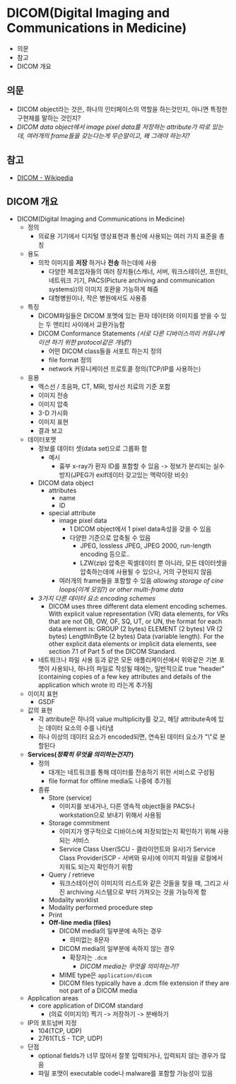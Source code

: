# DICOM(Digital Imaging and Communications in Medicine)

- 의문
- 참고
- DICOM 개요

## 의문

- DICOM object라는 것은, 하나의 인터페이스의 역할을 하는것인지, 아니면 특정한 구현체를 말하는 것인지?
- *DICOM data object에서 image pixel data를 저장하는 attribute가 따로 있는데, 여러개의 frame들을 갖는다는게 무슨말이고, 왜 그래야 하는지?*

## 참고

- [DICOM - Wikipedia](https://en.wikipedia.org/wiki/DICOM)

## DICOM 개요

- DICOM(Digital Imaging and Communications in Medicine)
  - 정의
    - 의료용 기기에서 디지털 영상표현과 통신에 사용되는 여러 가지 표준을 총칭
  - 용도
    - 의학 이미지를 **저장** 하거나 **전송** 하는데에 사용
      - 다양한 제조업자들의 여러 장치들(스캐너, 서버, 워크스테이션, 프린터, 네트워크 기기, PACS(Picture archiving and communication systems))의 이미지 호환을 가능하게 해줌
      - 대형병원이나, 작은 병원에서도 사용중
  - 특징
    - DICOM파일들은 DICOM 포멧에 있는 환자 데이터와 이미지를 받을 수 있는 두 엔티티 사이에서 교환가능함
    - DICOM Conformance Statements *(서로 다른 디바이스끼리 커뮤니케이션 하기 위한 protocol같은 개념?)*
      - 어떤 DICOM class들을 서포트 하는지 정의
      - file format 정의
      - network 커뮤니케이션 프로토콜 정의(TCP/IP를 사용하는)
  - 응용
    - 엑스선 / 초음파, CT, MRI, 방사선 치료의 기준 포함
    - 이미지 전송
    - 이미지 압축
    - 3-D 가시화
    - 이미지 표현
    - 결과 보고
  - 데이터포맷
    - 정보를 데이터 셋(data set)으로 그룹화 함
      - 예시
        - 흉부 x-ray가 환자 ID를 포함할 수 있음 -> 정보가 분리되는 실수 방지(JPEG가 exif데이터 갖고있는 맥락이랑 비슷)
    - DICOM data object
      - attributes
        - name
        - ID
      - special attribute
        - image pixel data
          - 1 DICOM object에서 1 pixel data속성을 갖을 수 있음
          - 다양한 기준으로 압축될 수 있음
            - JPEG, lossless JPEG, JPEG 2000, run-length encoding 등으로..
            - LZW(zip) 압축은 픽셀데이터 뿐 아니라, 모든 데이터셋을 압축하는데에 사용될 수 있으나, 거의 구현되지 않음
        - 여러개의 frame들을 포함할 수 있음 *allowing storage of cine loops(이게 모임?) or other multi-frame data*
    - *3가지 다른 데이터 요소 encoding schemes*
      - DICOM uses three different data element encoding schemes. With explicit value representation (VR) data elements, for VRs that are not OB, OW, OF, SQ, UT, or UN, the format for each data element is: GROUP (2 bytes) ELEMENT (2 bytes) VR (2 bytes) LengthInByte (2 bytes) Data (variable length). For the other explicit data elements or implicit data elements, see section 7.1 of Part 5 of the DICOM Standard.
    - 네트워크나 파일 사용 등과 같은 모든 애플리케이션에서 위와같은 기본 포맷이 사용되나, 하나의 파일로 작성될 때에는, 일반적으로 true "header"(containing copies of a few key attributes and details of the application which wrote it) 라는게 추가됨
  - 이미지 표현
    - GSDF
  - 값의 표현
    - 각 attribute은 하나의 value multiplicity를 갖고, 해당 attribute속에 있는 데이터 요소의 수를 나타냄
    - 하나 이상의 데이터 요소가 encoded되면, 연속된 데이터 요소가 "\\"로 분할된다
  - **Services(*정확히 무엇을 의미하는건지?*)**
    - 정의
      - 대개는 네트워크를 통해 데이터를 전송하기 위한 서비스로 구성됨
      - file format for offline media도 나중에 추가됨
    - 종류
      - Store (service)
        - 이미지를 보내거나, 다른 영속적 object들을 PACS나 workstation으로 보내기 위해서 사용됨
      - Storage commitment
        - 이미지가 영구적으로 디바이스에 저장되었는지 확인하기 위해 사용되는 서비스
        - Service Class User(SCU - 클라이언트와 유사)가 Service Class Provider(SCP - 서버와 유사)에 이미지 파일을 로컬에서 지워도 되는지 확인하기 위함
      - Query / retrieve
        - 워크스테이션이 이미지의 리스트와 같은 것들을 찾을 때, 그리고 사진 archiving 시스템으로 부터 가져오는 것을 가능하게 함
      - Modality worklist
      - Modality performed procedure step
      - Print
      - **Off-line media (files)**
        - DICOM media의 일부분에 속하는 경우
          - 의미없는 8문자
        - DICOM media의 일부분에 속하지 않는 경우
          - 확장자는 `.dcm`
            - *DICOM media는 무엇을 의미하는가?*
        - MIME type은 `application/dicom`
        - DICOM files typically have a .dcm file extension if they are not part of a DICOM media
  - Application areas
    - core application of DICOM standard
      - (의료 이미지의) 찍기 -> 저장하기 -> 분배하기
  - IP의 포트넘버 지정
    - 104(TCP, UDP)
    - 2761(TLS - TCP, UDP)
  - 단점
    - optional fields가 너무 많아서 잘못 입력되거나, 입력되지 않는 경우가 많음
    - 파일 포맷이 executable code나 malware를 포함할 가능성이 있음
